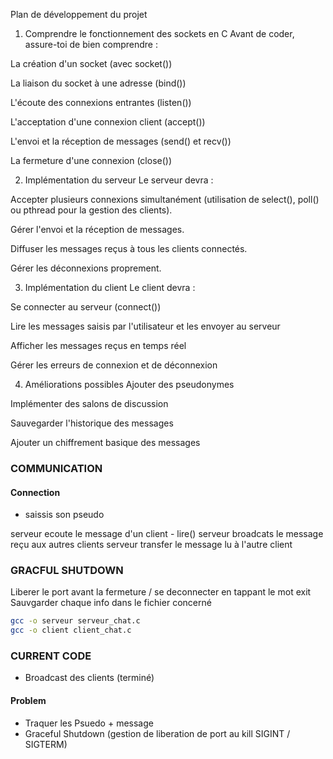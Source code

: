 Plan de développement du projet
1. Comprendre le fonctionnement des sockets en C
Avant de coder, assure-toi de bien comprendre :

La création d'un socket (avec socket())

La liaison du socket à une adresse (bind())

L'écoute des connexions entrantes (listen())

L'acceptation d'une connexion client (accept())

L'envoi et la réception de messages (send() et recv())

La fermeture d'une connexion (close())

2. Implémentation du serveur
Le serveur devra :

Accepter plusieurs connexions simultanément (utilisation de select(), poll() ou pthread pour la gestion des clients).

Gérer l'envoi et la réception de messages.

Diffuser les messages reçus à tous les clients connectés.

Gérer les déconnexions proprement.

3. Implémentation du client
Le client devra :

Se connecter au serveur (connect())

Lire les messages saisis par l'utilisateur et les envoyer au serveur

Afficher les messages reçus en temps réel

Gérer les erreurs de connexion et de déconnexion

4. Améliorations possibles
Ajouter des pseudonymes

Implémenter des salons de discussion

Sauvegarder l'historique des messages

Ajouter un chiffrement basique des messages

### COMMUNICATION
#### Connection
- saissis son pseudo

serveur ecoute le message d'un client - lire()
serveur broadcats le message reçu aux autres clients
serveur transfer le message lu à l'autre client



### GRACFUL SHUTDOWN
Liberer le port avant la fermeture / se deconnecter en tappant le mot exit
Sauvgarder chaque info dans le fichier concerné

``` bash
gcc -o serveur serveur_chat.c
gcc -o client client_chat.c
```

### CURRENT CODE
- Broadcast des clients (terminé)

#### Problem
- Traquer les Psuedo + message
- Graceful Shutdown (gestion de liberation de port au kill SIGINT / SIGTERM)